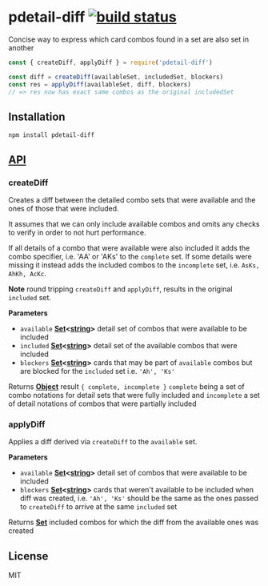 # pdetail-diff [![build status](https://secure.travis-ci.org/thlorenz/pdetail-diff.png)](http://travis-ci.org/thlorenz/pdetail-diff)

Concise way to express which card combos found in a set are also set in another

```js
const { createDiff, applyDiff } = require('pdetail-diff')

const diff = createDiff(availableSet, includedSet, blockers)
const res = applyDiff(availableSet, diff, blockers)
// => res now has exact same combos as the original includedSet
```

## Installation

    npm install pdetail-diff

## [API](https://thlorenz.github.io/pdetail-diff)

<!-- Generated by documentation.js. Update this documentation by updating the source code. -->

### createDiff

Creates a diff between the detailed combo sets that were available and the ones
of those that were included.

It assumes that we can only include available combos and omits
any checks to verify in order to not hurt performance.

If all details of a combo that were available were also included it adds
the combo specifier, i.e. 'AA' or 'AKs' to the `complete` set.
If some details were missing it instead adds the included combos to the
`incomplete` set, i.e. `AsKs, AhKh, AcKc`.

**Note** round tripping `createDiff` and `applyDiff`, results in the original `included` set.

**Parameters**

-   `available` **[Set](https://developer.mozilla.org/en-US/docs/Web/JavaScript/Reference/Global_Objects/Set)&lt;[string](https://developer.mozilla.org/en-US/docs/Web/JavaScript/Reference/Global_Objects/String)>** detail set of combos that were available to be included
-   `included` **[Set](https://developer.mozilla.org/en-US/docs/Web/JavaScript/Reference/Global_Objects/Set)&lt;[string](https://developer.mozilla.org/en-US/docs/Web/JavaScript/Reference/Global_Objects/String)>** detail set of the available combos that were included
-   `blockers` **[Set](https://developer.mozilla.org/en-US/docs/Web/JavaScript/Reference/Global_Objects/Set)&lt;[string](https://developer.mozilla.org/en-US/docs/Web/JavaScript/Reference/Global_Objects/String)>** cards that may be part of `available` combos but are blocked
    for the `included` set i.e. `'Ah', 'Ks'`

Returns **[Object](https://developer.mozilla.org/en-US/docs/Web/JavaScript/Reference/Global_Objects/Object)** result `{ complete, incomplete }` `complete` being a set of combo notations for detail sets that
were fully included and `incomplete` a set of detail notations of combos that were partially included

### applyDiff

Applies a diff derived via `createDiff` to the `available` set.

**Parameters**

-   `available` **[Set](https://developer.mozilla.org/en-US/docs/Web/JavaScript/Reference/Global_Objects/Set)&lt;[string](https://developer.mozilla.org/en-US/docs/Web/JavaScript/Reference/Global_Objects/String)>** detail set of combos that were available to be included
-   `blockers` **[Set](https://developer.mozilla.org/en-US/docs/Web/JavaScript/Reference/Global_Objects/Set)&lt;[string](https://developer.mozilla.org/en-US/docs/Web/JavaScript/Reference/Global_Objects/String)>** cards that weren't available to be included when diff was created, i.e. `'Ah', 'Ks'`
    should be the same as the ones passed to `createDiff` to arrive at the same `included` set

Returns **[Set](https://developer.mozilla.org/en-US/docs/Web/JavaScript/Reference/Global_Objects/Set)** included combos for which the diff from the available ones was created

## License

MIT
